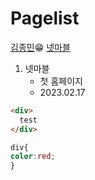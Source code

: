 # Pagelist

[김종민](https://github.com/jongmink70)😁
[넷마블](https://jongmink70.github.io/test11/1_Netmarble/)
1. 넷마블
   - 첫 홈페이지
   - 2023.02.17
  
```html
<div>
  test
</div>
```


```css
div{
color:red;
}
```
